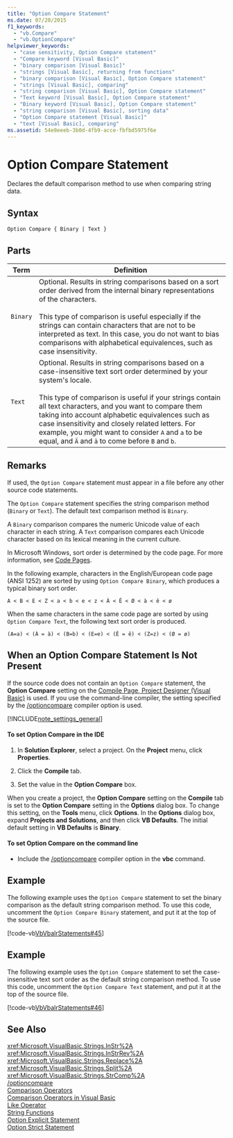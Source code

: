 ```yaml
---
title: "Option Compare Statement"
ms.date: 07/20/2015
f1_keywords: 
  - "vb.Compare"
  - "vb.OptionCompare"
helpviewer_keywords: 
  - "case sensitivity, Option Compare statement"
  - "Compare keyword [Visual Basic]"
  - "binary comparison [Visual Basic]"
  - "strings [Visual Basic], returning from functions"
  - "binary comparison [Visual Basic], Option Compare statement"
  - "strings [Visual Basic], comparing"
  - "string comparison [Visual Basic], Option Compare statement"
  - "Text keyword [Visual Basic], Option Compare statement"
  - "Binary keyword [Visual Basic], Option Compare statement"
  - "string comparison [Visual Basic], sorting data"
  - "Option Compare statement [Visual Basic]"
  - "text [Visual Basic], comparing"
ms.assetid: 54e8eeeb-3b0d-4fb9-acce-fbfbd5975f6e
---
```

# Option Compare Statement
Declares the default comparison method to use when comparing string data.  

## Syntax  

```  
Option Compare { Binary | Text }  
```  

## Parts  


|Term|Definition|  
|---|---|  
|`Binary`|Optional. Results in string comparisons based on a sort order derived from the internal binary representations of the characters.<br /><br /> This type of comparison is useful especially if the strings can contain characters that are not to be interpreted as text. In this case, you do not want to bias comparisons with alphabetical equivalences, such as case insensitivity.|  
|`Text`|Optional. Results in string comparisons based on a case-insensitive text sort order determined by your system's locale.<br /><br /> This type of comparison is useful if your strings contain all text characters, and you want to compare them taking into account alphabetic equivalences such as case insensitivity and closely related letters. For example, you might want to consider `A` and `a` to be equal, and `Ä` and `ä` to come before `B` and `b`.|  

## Remarks  
 If used, the `Option Compare` statement must appear in a file before any other source code statements.  

 The `Option Compare` statement specifies the string comparison method (`Binary` or `Text`).  The default text comparison method is `Binary`.  

 A `Binary` comparison compares the numeric Unicode value of each character in each string. A `Text` comparison compares each Unicode character based on its lexical meaning in the current culture.  

 In Microsoft Windows, sort order is determined by the code page. For more information, see [Code Pages](/cpp/c-runtime-library/code-pages).  

 In the following example, characters in the English/European code page (ANSI 1252) are sorted by using `Option Compare Binary`, which produces a typical binary sort order.  

 `A < B < E < Z < a < b < e < z < À < Ê < Ø < à < ê < ø`  

 When the same characters in the same code page are sorted by using `Option Compare Text`, the following text sort order is produced.  

 `(A=a) < (À = à) < (B=b) < (E=e) < (Ê = ê) < (Z=z) < (Ø = ø)`  

## When an Option Compare Statement Is Not Present  
 If the source code does not contain an `Option Compare` statement, the **Option Compare** setting on the [Compile Page, Project Designer (Visual Basic)](/visualstudio/ide/reference/compile-page-project-designer-visual-basic) is used. If you use the command-line compiler, the setting specified by the [/optioncompare](../../../visual-basic/reference/command-line-compiler/optioncompare.md) compiler option is used.  

[!INCLUDE[note_settings_general](~/includes/note-settings-general-md.md)]  

#### To set Option Compare in the IDE  

1. In **Solution Explorer**, select a project. On the **Project** menu, click **Properties**.  

2. Click the **Compile** tab.  

3. Set the value in the **Option Compare** box.  

 When you create a project, the **Option Compare** setting on the **Compile** tab is set to the **Option Compare** setting in the **Options** dialog box. To change this setting, on the **Tools** menu, click **Options**. In the **Options** dialog box, expand **Projects and Solutions**, and then click **VB Defaults**. The initial default setting in **VB Defaults** is **Binary**.  

#### To set Option Compare on the command line  

- Include the [/optioncompare](../../../visual-basic/reference/command-line-compiler/optioncompare.md) compiler option in the **vbc** command.  

## Example  
 The following example uses the `Option Compare` statement to set the binary comparison as the default string comparison method. To use this code, uncomment the `Option Compare Binary` statement, and put it at the top of the source file.  

 [!code-vb[VbVbalrStatements#45](../../../visual-basic/language-reference/error-messages/codesnippet/VisualBasic/option-compare-statement_1.vb)]  

## Example  
 The following example uses the `Option Compare` statement to set the case-insensitive text sort order as the default string comparison method. To use this code, uncomment the `Option Compare Text` statement, and put it at the top of the source file.  

 [!code-vb[VbVbalrStatements#46](../../../visual-basic/language-reference/error-messages/codesnippet/VisualBasic/option-compare-statement_2.vb)]  

## See Also  
 <xref:Microsoft.VisualBasic.Strings.InStr%2A>  
 <xref:Microsoft.VisualBasic.Strings.InStrRev%2A>  
 <xref:Microsoft.VisualBasic.Strings.Replace%2A>  
 <xref:Microsoft.VisualBasic.Strings.Split%2A>  
 <xref:Microsoft.VisualBasic.Strings.StrComp%2A>  
 [/optioncompare](../../../visual-basic/reference/command-line-compiler/optioncompare.md)  
 [Comparison Operators](../../../visual-basic/language-reference/operators/comparison-operators.md)  
 [Comparison Operators in Visual Basic](../../../visual-basic/programming-guide/language-features/operators-and-expressions/comparison-operators.md)  
 [Like Operator](../../../visual-basic/language-reference/operators/like-operator.md)  
 [String Functions](../../../visual-basic/language-reference/functions/string-functions.md)  
 [Option Explicit Statement](../../../visual-basic/language-reference/statements/option-explicit-statement.md)  
 [Option Strict Statement](../../../visual-basic/language-reference/statements/option-strict-statement.md)
